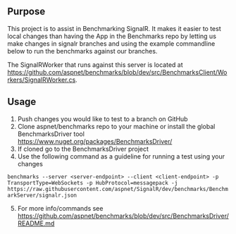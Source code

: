 ## Purpose

This project is to assist in Benchmarking SignalR.
It makes it easier to test local changes than having the App in the Benchmarks repo by letting us make changes in signalr branches and using the example commandline below to run the benchmarks against our branches.

The SignalRWorker that runs against this server is located at https://github.com/aspnet/benchmarks/blob/dev/src/BenchmarksClient/Workers/SignalRWorker.cs.

## Usage

1. Push changes you would like to test to a branch on GitHub
2. Clone aspnet/benchmarks repo to your machine or install the global BenchmarksDriver tool https://www.nuget.org/packages/BenchmarksDriver/
3. If cloned go to the BenchmarksDriver project
4. Use the following command as a guideline for running a test using your changes

`benchmarks --server <server-endpoint> --client <client-endpoint> -p TransportType=WebSockets -p HubProtocol=messagepack -j https://raw.githubusercontent.com/aspnet/SignalR/dev/benchmarks/BenchmarkServer/signalr.json`

5. For more info/commands see https://github.com/aspnet/benchmarks/blob/dev/src/BenchmarksDriver/README.md
